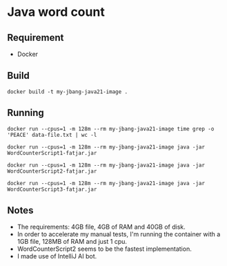# Java word count

## Requirement
* Docker

## Build

`docker build -t my-jbang-java21-image .`

## Running 

`docker run --cpus=1 -m 128m --rm my-jbang-java21-image time grep -o 'PEACE' data-file.txt | wc -l`

`docker run --cpus=1 -m 128m --rm my-jbang-java21-image java -jar WordCounterScript1-fatjar.jar`

`docker run --cpus=1 -m 128m --rm my-jbang-java21-image java -jar WordCounterScript2-fatjar.jar`

`docker run --cpus=1 -m 128m --rm my-jbang-java21-image java -jar WordCounterScript3-fatjar.jar`

## Notes

* The requirements: 4GB file, 4GB of RAM and 40GB of disk.
* In order to accelerate my manual tests, I'm running the container with a 1GB file, 128MB of RAM and just 1 cpu.
* WordCounterScript2 seems to be the fastest implementation.
* I made use of IntelliJ AI bot.

